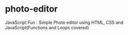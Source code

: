 # photo-editor
JavaScript Fun : Simple Photo editor using HTML, CSS and JavaScript(Functions and Loops covered)
